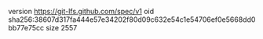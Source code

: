 version https://git-lfs.github.com/spec/v1
oid sha256:38607d317fa444e57e34202f80d09c632e54c1e54706ef0e5668dd0bb77e75cc
size 2557
